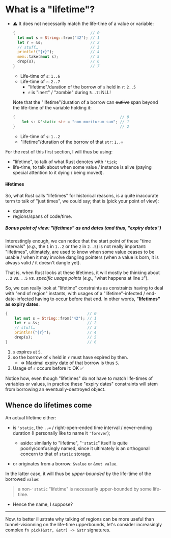 # What is a "lifetime"?

  - ⚠️ It does not necessarily match the life-time of a value or variable:

    ```rs
    {                                 // 0
      let mut s = String::from("42"); // 1
      let r = &s;                     // 2
      // stuff…                       // 3
      println!("{r}");                // 4
      mem::take(&mut s);              // 5
      drop(s);                        // 6
    }                                 // 7
    ```

      - Life-time of `s`: `1..6`
      - Life-time of `r`: `2..7`
        - "lifetime"/duration of the borrow of `s` held in `r`: `2..5`
        - `r` is "inert" / "zombie" during `5..7`: NLL!

    Note that the "lifetime"/duration of a borrow can ~~outlive~~ span beyond the life-time of the variable holding it:

    ```rs
    {                                              // 0
        let s: &'static str = "non moriturum sum"; // 1
    }                                              // 2
    ```

      - Life-time of `s`: `1..2`
      - "lifetime"/duration of the borrow of that `str`: `1..∞`

For the rest of this first section, I will thus be using:
  - "lifetime", to talk of what Rust denotes with `'tick`;
  - life-time, to talk about when some value / instance is alive (paying special attention to it dying / being moved).

#### <span style="text-decoration: line-through;">life</span>times

So, what Rust calls "lifetimes" for historical reasons, is a quite inaccurate term to talk of "just times", we could say; that is (pick your point of view):
  - durations
  - regions/spans of code/time.

##### Bonus point of view: "lifetimes" as end dates (and thus, "expiry dates")

Interestingly enough, we can notice that the start point of these "time intervals" (_e.g._, the `1` in `1..2` or the `2` in `2..5`) is not really important: "lifetimes", ultimately, are used to know when some value ceases to be usable / when it may involve dangling pointers (when a value is born, it is always valid / it doesn't dangle yet).

That is, when Rust looks at these lifetimes, it will mostly be thinking about `..2` _vs._ `..5` _vs._ _specific usage points_ (_e.g._, "what happens at line `3`").

So, we can really look at "lifetime" constraints as constraints having to deal with "end of region" instants, with usages of a "lifetime"-infected / end-date-infected having to occur before that end. In other words, **"lifetimes" as expiry dates**.

```rs
{                                   // 0
    let mut s = String::from("42"); // 1
    let r = &s;                     // 2
    // stuff…                       // 3
    println!("{r}");                // 4
    drop(s);                        // 5
}                                   // 6
```

 1. `s` expires at `5`.
 1. so the borrow of `s` held in `r` must have expired by then.
      - ⇒ Maximal expiry date of that borrow is thus `5`.
 1. Usage of `r` occurs before it: OK ✅

Notice how, even though "lifetimes" do not have to match life-times of variables or values, in practice these "expiry dates" constraints will stem from borrowing an eventually-destroyed object.

## Whence do lifetimes come

An actual lifetime either:

  - is `'static`, the `..∞` / right-open-ended time interval / never-ending duration (I personally like to name it `'forever`);

      - aside: similarly to "lifetime", "`'static`" itself is quite poorly/confusingly named, since it ultimately is an orthogonal concern to that of `static` storage.

  - or originates from a borrow: `&value` or `&mut value`.

In the latter case, it will thus be _upper-bounded_ by the life-time of the borrowed `value`:

> a non-`'static` "lifetime" is necessarily upper-bounded by some life-time.

  - Hence the name, I suppose?

___

Now, to better illustrate why talking of regions can be more useful than tunnel-visionning on the life-time upperbounds, let's consider increasingly complex `fn pick(&str, &str) -> &str` signatures.
